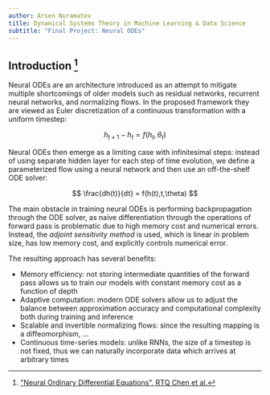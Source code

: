 ```yaml
---
author: Arsen Nuramatov
title: Dynamical Systems Theory in Machine Learning & Data Science
subtitle: "Final Project: Neural ODEs"
---
```


## Introduction [^1]

Neural ODEs are an architecture introduced as an attempt to mitigate multiple
shortcomings of older models such as residual networks, recurrent neural
networks, and normalizing flows. In the proposed framework they are viewed as
Euler discretization of a continuous transformation with a uniform timestep:

$$
h_{t+1} - h_t = f(h_t, \theta_t)
$$

Neural ODEs then emerge as a limiting case with infinitesimal steps: instead of
using separate hidden layer for each step of time evolution, we define a
parameterized flow using a neural network and then use an off-the-shelf ODE
solver:

$$
\frac{dh(t)}{dt} = f(h(t),t,\theta)
$$

The main obstacle in training neural ODEs is performing backpropagation through
the ODE solver, as naive differentiation through the operations of forward pass
is problematic due to high memory cost and numerical errors. Instead, the
*adjoint sensitivity method* is used, which is linear in problem size, has low
memory cost, and explicitly controls numerical error.

The resulting approach has several benefits:

- Memory efficiency: not storing intermediate quantities of the forward pass
  allows us to train our models with constant memory cost as a function of depth
- Adaptive computation: modern ODE solvers allow us to adjust the balance
  between approximation accuracy and computational complexity both during
  training and inference
- Scalable and invertible normalizing flows: since the resulting mapping is a
  diffeomorphism, ...
- Continuous time-series models: unlike RNNs, the size of a timestep is not
  fixed, thus we can naturally incorporate data which arrives at arbitrary times

[^1]: ["Neural Ordinary Differential Equations", RTQ Chen et al.](https://doi.org/10.48550/arXiv.1806.07366)

